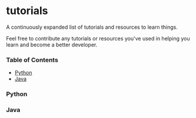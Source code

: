 # tutorials
A continuously expanded list of tutorials and resources to learn things.

Feel free to contribute any tutorials or resources you've used in helping you learn and become a better developer.

### Table of Contents
- [Python](#python)
- [Java](#java)

### Python
### Java

